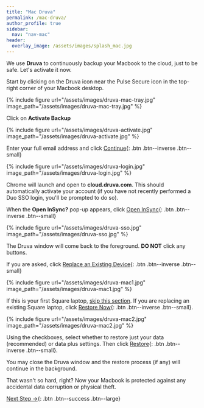 ```yaml
---
title: "Mac Druva"
permalink: /mac-druva/
author_profile: true
sidebar:
  nav: "nav-mac"
header:
  overlay_image: /assets/images/splash_mac.jpg
---
```


We use __Druva__ to continuously backup your Macbook to the cloud, just to be safe. Let's activate it now.

Start by clicking on the Druva icon near the Pulse Secure icon in the top-right corner of your Macbook desktop.

{% include figure url="/assets/images/druva-mac-tray.jpg" image_path="/assets/images/druva-mac-tray.jpg" %}

Click on __Activate Backup__

{% include figure url="/assets/images/druva-activate.jpg" image_path="/assets/images/druva-activate.jpg" %}

Enter your full email address and click [Continue](#login){: .btn .btn--inverse .btn--small} 

<a name="login"></a> 
{% include figure url="/assets/images/druva-login.jpg" image_path="/assets/images/druva-login.jpg" %}

Chrome will launch and open to __cloud.druva.com__. This should automatically activate your account (if you have not recently performed a Duo SSO login, you'll be prompted to do so). 

When the __Open InSync?__ pop-up appears, click [Open InSync](#insync){: .btn .btn--inverse .btn--small} 

<a name="insync"></a> 
{% include figure url="/assets/images/druva-sso.jpg" image_path="/assets/images/druva-sso.jpg" %}

The Druva window will come back to the foreground. __DO NOT__ click any buttons.

If you are asked, click [Replace an Existing Device](#replace){: .btn .btn--inverse .btn--small} 

<a name="replace"></a> 
{% include figure url="/assets/images/druva-mac1.jpg" image_path="/assets/images/druva-mac1.jpg" %}

If this is your first Square laptop, [skip this section](#done). If you are replacing an existing Square laptop, click [Restore Now](#restore){: .btn .btn--inverse .btn--small}.

<a name="restore"></a>
{% include figure url="/assets/images/druva-mac2.jpg" image_path="/assets/images/druva-mac2.jpg" %}

Using the checkboxes, select whether to restore just your data (recommended) or data plus settings. Then click [Restore](#done){: .btn .btn--inverse .btn--small}.



<a name="done"></a>
You may close the Druva window and the restore process (if any) will continue in the background. 

That wasn't so hard, right? Now your Macbook is protected against any accidental data corruption or physical theft.

[Next Step &rarr;](/mac-tips/){: .btn .btn--success .btn--large}


